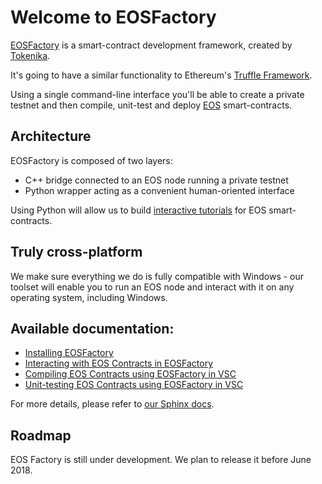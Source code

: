 # Welcome to EOSFactory

[EOSFactory](http://eosfactory.io/) is a smart-contract development framework, created by [Tokenika](https://tokenika.io).

It's going to have a similar functionality to Ethereum's [Truffle Framework](http://truffleframework.com/).

Using a single command-line interface you'll be able to create a private testnet and then compile, unit-test and deploy [EOS](https://eos.io/) smart-contracts.

## Architecture

EOSFactory is composed of two layers:
- C++ bridge connected to an EOS node running a private testnet
- Python wrapper acting as a convenient human-oriented interface

Using Python will allow us to build [interactive tutorials](http://eosfactory.io/sphinx/) for EOS smart-contracts.

## Truly cross-platform

We make sure everything we do is fully compatible with Windows - our toolset will enable you to run an EOS node and interact with it on any operating system, including Windows.

## Available documentation:

* [Installing EOSFactory](https://github.com/tokenika/eosfactory/blob/master/pyteos/docs/source/01.InstallingEOSFactory.md)
* [Interacting with EOS Contracts in EOSFactory](https://github.com/tokenika/eosfactory/blob/master/pyteos/docs/source/02.InteractingWithEOSContractsInEOSFactory.md)
* [Compiling EOS Contracts using EOSFactory in VSC](https://github.com/tokenika/eosfactory/blob/master/pyteos/docs/source/03.CompilingEOSContractsUsingEOSFactoryInVSC.md)
* [Unit-testing EOS Contracts using EOSFactory in VSC](https://github.com/tokenika/eosfactory/blob/master/pyteos/docs/source/04.UnitTestingEOSContractsUsingEOSFactoryInVSC.md)

For more details, please refer to [our Sphinx docs](http://eosfactory.io/sphinx/html/#python-documentation).

## Roadmap

EOS Factory is still under development. We plan to release it before June 2018.


